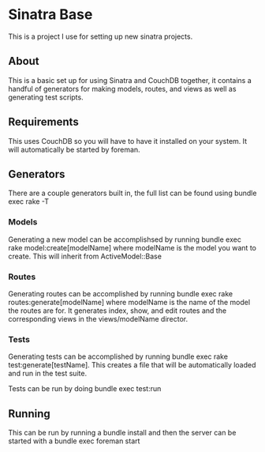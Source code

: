 # Sinatra Base
This is a project I use for setting up new sinatra projects.	


## About

This is a basic set up for using Sinatra and CouchDB together, it contains a handful of generators for making models, routes, and views as well as generating test scripts. 

## Requirements

This uses CouchDB so you will have to have it installed on your system. It will automatically be started by foreman.

## Generators

There are a couple generators built in, the full list can be found using bundle exec rake -T

### Models
Generating a new model can be accomplishsed by running bundle exec rake model:create[modelName] where modelName is the model you want to create. This will inherit from ActiveModel::Base

### Routes
Generating routes can be accomplished by running bundle exec rake routes:generate[modelName] where modelName is the name of the model the routes are for. It generates index, show, and edit routes and the corresponding views in the views/modelName director.

### Tests
Generating tests can be accomplished by running bundle exec rake test:generate[testName]. This creates a file that will be automatically loaded and run in the test suite. 

Tests can be run by doing bundle exec test:run

## Running

This can be run by running a bundle install and then the server can be started with a bundle exec foreman start